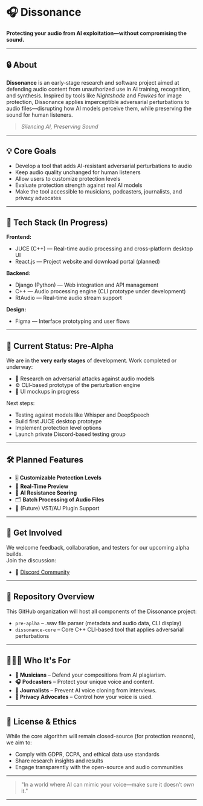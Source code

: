 # 🎧 Dissonance

**Protecting your audio from AI exploitation—without compromising the sound.**

---

## 🔒 About

**Dissonance** is an early-stage research and software project aimed at defending audio content from unauthorized use in AI training, recognition, and synthesis. Inspired by tools like *Nightshade* and *Fawkes* for image protection, Dissonance applies imperceptible adversarial perturbations to audio files—disrupting how AI models perceive them, while preserving the sound for human listeners.

> *Silencing AI, Preserving Sound*

---

## 💡 Core Goals

- Develop a tool that adds AI-resistant adversarial perturbations to audio
- Keep audio quality unchanged for human listeners
- Allow users to customize protection levels
- Evaluate protection strength against real AI models
- Make the tool accessible to musicians, podcasters, journalists, and privacy advocates

---

## 🧰 Tech Stack (In Progress)

**Frontend:**
- JUCE (C++) — Real-time audio processing and cross-platform desktop UI
- React.js — Project website and download portal (planned)

**Backend:**
- Django (Python) — Web integration and API management
- C++ — Audio processing engine (CLI prototype under development)
- RtAudio — Real-time audio stream support

**Design:**
- Figma — Interface prototyping and user flows

---

## 🚧 Current Status: Pre-Alpha

We are in the **very early stages** of development. Work completed or underway:
- 🔬 Research on adversarial attacks against audio models
- ⚙️ CLI-based prototype of the perturbation engine
- 🎨 UI mockups in progress

Next steps:
- Testing against models like Whisper and DeepSpeech
- Build first JUCE desktop prototype
- Implement protection level options
- Launch private Discord-based testing group

---

## 🛠 Planned Features

- 🎚️ **Customizable Protection Levels**
- 🔁 **Real-Time Preview**
- 🧪 **AI Resistance Scoring**
- 🗂️ **Batch Processing of Audio Files**
- 🔌 (Future) VST/AU Plugin Support

---

## 📣 Get Involved

We welcome feedback, collaboration, and testers for our upcoming alpha builds.  
Join the discussion:

- 💬 [Discord Community](https://discord.gg/QdKd8WKG8V)

---

## 📂 Repository Overview

This GitHub organization will host all components of the Dissonance project:

- `pre-aplha` – .wav file parser (metadata and audio data, CLI display)
- `dissonance-core` – Core C++ CLI-based tool that applies adversarial perturbations

---

## 🧑‍🤝‍🧑 Who It's For

- **🎼 Musicians** – Defend your compositions from AI plagiarism.
- **🎧 Podcasters** – Protect your unique voice and content.
- **📰 Journalists** – Prevent AI voice cloning from interviews.
- **🔐 Privacy Advocates** – Control how your voice is used.

---

## 📜 License & Ethics

While the core algorithm will remain closed-source (for protection reasons), we aim to:
- Comply with GDPR, CCPA, and ethical data use standards
- Share research insights and results
- Engage transparently with the open-source and audio communities

---

> "In a world where AI can mimic your voice—make sure it doesn’t *own* it."

---


